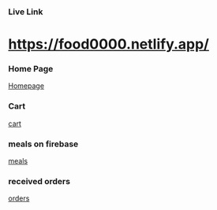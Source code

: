 ### Live Link

# https://food0000.netlify.app/

### Home Page 
[Homepage](https://raw.githubusercontent.com/Sanjeet0000/food-ordering-website/main/src/assets/screenshots/homepage.png)


### Cart

[cart](https://raw.githubusercontent.com/Sanjeet0000/food-ordering-website/main/src/assets/screenshots/cart.png)


### meals on firebase

[meals](https://raw.githubusercontent.com/Sanjeet0000/food-ordering-website/main/src/assets/screenshots/meals.png)

### received orders

[orders](https://raw.githubusercontent.com/Sanjeet0000/food-ordering-website/main/src/assets/screenshots/orders.png)
